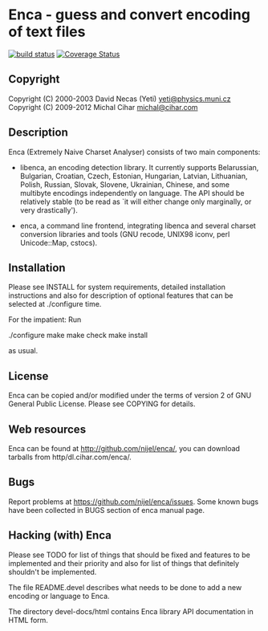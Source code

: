 # Enca - guess and convert encoding of text files

[![build status](https://secure.travis-ci.org/nijel/enca.png)](https://travis-ci.org/nijel/enca)
[![Coverage Status](https://coveralls.io/repos/nijel/enca/badge.png?branch=master)](https://coveralls.io/r/nijel/enca?branch=master)

## Copyright 

Copyright (C) 2000-2003 David Necas (Yeti) <yeti@physics.muni.cz>
Copyright (C) 2009-2012 Michal Cihar <michal@cihar.com>

## Description

Enca (Extremely Naive Charset Analyser) consists of two main components:

  * libenca, an encoding detection library.  It currently supports
    Belarussian, Bulgarian, Croatian, Czech, Estonian, Hungarian, Latvian,
    Lithuanian, Polish, Russian, Slovak, Slovene, Ukrainian, Chinese, and
    some multibyte encodings independently on language.  The API should be
    relatively stable (to be read as `it will either change only
    marginally, or very drastically').

  * enca, a command line frontend, integrating libenca and several
    charset conversion libraries and tools (GNU recode, UNIX98 iconv,
    perl Unicode::Map, cstocs).


## Installation

Please see INSTALL for system requirements, detailed installation
instructions and also for description of optional features that can
be selected at ./configure time.

For the impatient: Run

  ./configure
  make
  make check
  make install

as usual.


## License

Enca can be copied and/or modified under the terms of version 2 of
GNU General Public License.  Please see COPYING for details.


## Web resources

Enca can be found at http://github.com/nijel/enca/, you can download 
tarballs from http/dl.cihar.com/enca/.


## Bugs

Report problems at <https://github.com/nijel/enca/issues>. Some known bugs have
been collected in BUGS section of enca manual page.


## Hacking (with) Enca

Please see TODO for list of things that should be fixed and features to
be implemented and their priority and also for list of things that
definitely shouldn't be implemented.

The file README.devel describes what needs to be done to add a new
encoding or language to Enca.

The directory devel-docs/html contains Enca library API documentation in
HTML form.
